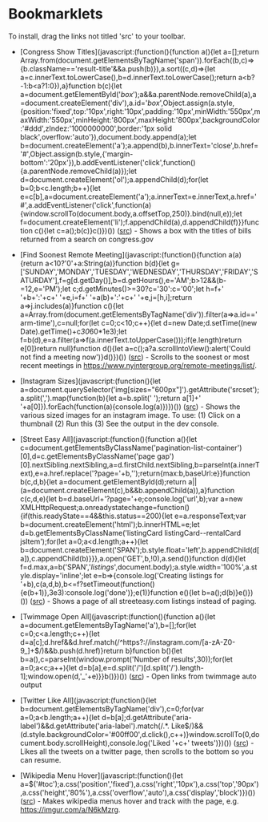 
# Bookmarklets

To install, drag the links not titled 'src' to your toolbar.


*	[Congress Show Titles](javascript:(function(){function a(){let a=[];return Array.from(document.getElementsByTagName('span')).forEach((b,c)=>{b.className=='result-title'&&a.push(b)}),a.sort((c,d)=>{let a=c.innerText.toLowerCase(),b=d.innerText.toLowerCase();return a<b?-1:b<a?1:0}),a}function b(c){let a=document.getElementById('_box_');a&&a.parentNode.removeChild(a),a=document.createElement('div'),a.id='_box_',Object.assign(a.style,{position:'fixed',top:'10px',right:'10px',padding:'10px',minWidth:'550px',maxWidth:'550px',minHeight:'800px',maxHeight:'800px',backgroundColor:'#ddd',zIndez:'1000000000',border:'1px solid black',overflow:'auto'}),document.body.append(a);let b=document.createElement('a');a.append(b),b.innerText='close',b.href='#',Object.assign(b.style,{'margin-bottom':'20px'}),b.addEventListener('click',function(){a.parentNode.removeChild(a)});let d=document.createElement('ol');a.appendChild(d);for(let b=0;b<c.length;b++){let e=c[b],a=document.createElement('a');a.innerText=e.innerText,a.href='#',a.addEventListener('click',function(a){window.scrollTo(document.body,a.offsetTop,250)}.bind(null,e));let f=document.createElement('li');f.appendChild(a),d.appendChild(f)}}function c(){let c=a();b(c)}c()})()) ([src](https://github.com/spudtrooper/bookmarklets/blob/main/js/congress-show-titles.js)) - Shows a box with the titles of bills returned from a search on congress.gov

*	[Find Soonest Remote Meeting](javascript:(function(){function a(a){return a<10?'0'+a:String(a)}function b(d){let g=['SUNDAY','MONDAY','TUESDAY','WEDNESDAY','THURSDAY','FRIDAY','SATURDAY'],f=g[d.getDay()],b=d.getHours(),e='AM';b>12&&(b-=12,e='PM');let c;d.getMinutes()>=30?c='30':c='00';let h=f+' '+b+':'+c+' '+e,i=f+' '+a(b)+':'+c+' '+e,j=[h,i];return a=>j.includes(a)}function c(){let a=Array.from(document.getElementsByTagName('div')).filter(a=>a.id=='arm-time'),c=null;for(let c=0;c<10;c++){let d=new Date;d.setTime((new Date).getTime()+c*30*60*1e3);let f=b(d),e=a.filter(a=>f(a.innerText.toUpperCase()));if(e.length)return e[0]}return null}function d(){let a=c();a?a.scrollIntoView():alert('Could not find a meeting now')}d()})()) ([src](https://github.com/spudtrooper/bookmarklets/blob/main/js/recent-remote-meetings.js)) - Scrolls to the soonest or most recent meetings in https://www.nyintergroup.org/remote-meetings/list/.

*	[Instagram Sizes](javascript:(function(){let a=document.querySelector('img[sizes="600px"]').getAttribute('srcset');a.split(',').map(function(b){let a=b.split(' ');return a[1]+' '+a[0]}).forEach(function(a){console.log(a)})})()) ([src](https://github.com/spudtrooper/bookmarklets/blob/main/js/instagram-sizes.js)) - Shows the various sized images for an instagram image. To use: (1) Click on a thumbnail (2) Run this (3) See the output in the dev console.

*	[Street Easy All](javascript:(function(){function a(){let c=document.getElementsByClassName('pagination-list-container')[0],d=c.getElementsByClassName('page gap')[0].nextSibling.nextSibling,a=d.firstChild.nextSibling,b=parseInt(a.innerText),e=a.href.replace('?page='+b,'');return{max:b,baseUrl:e}}function b(c,d,b){let a=document.getElementById(d);return a||(a=document.createElement(c),b&&b.appendChild(a)),a}function c(c,d,e){let b=d.baseUrl+'?page='+e;console.log('url',b);var a=new XMLHttpRequest;a.onreadystatechange=function(){if(this.readyState==4&&this.status==200){let e=a.responseText;var b=document.createElement('html');b.innerHTML=e;let d=b.getElementsByClassName('listingCard listingCard--rentalCard jsItem');for(let a=0;a<d.length;a++){let b=document.createElement('SPAN');b.style.float='left',b.appendChild(d[a]),c.appendChild(b)}}},a.open('GET',b,!0),a.send()}function d(d){let f=d.max,a=b('SPAN','_listings_',document.body);a.style.width='100%',a.style.display='inline';let e=b=>{console.log('Creating listings for '+b),c(a,d,b),b<=f?setTimeout(function(){e(b+1)},3e3):console.log('done')};e(1)}function e(){let b=a();d(b)}e()})()) ([src](https://github.com/spudtrooper/bookmarklets/blob/main/js/streeteasy-all.js)) - Shows a page of all streeteasy.com listings instead of paging.

*	[Twimmage Open All](javascript:(function(){function a(){let a=document.getElementsByTagName('a'),b=[];for(let c=0;c<a.length;c++){let d=a[c];d.href&&d.href.match(/^https?:\/\/instagram.com\/[a-zA-Z0-9_]+$/)&&b.push(d.href)}return b}function b(){let b=a(),c=parseInt(window.prompt('Number of results',30));for(let a=0;a<c;a++){let d=b[a],e=d.split('/')[d.split('/').length-1];window.open(d,'_'+e)}}b()})()) ([src](https://github.com/spudtrooper/bookmarklets/blob/main/js/open-all-twimmage.js)) - Open links from twimmage auto output

*	[Twitter Like All](javascript:(function(){let b=document.getElementsByTagName('div'),c=0;for(var a=0;a<b.length;a++){let d=b[a];d.getAttribute('aria-label')&&d.getAttribute('aria-label').match(/.*\. Like$/)&&(d.style.backgroundColor='#00ff00',d.click(),c++)}window.scrollTo(0,document.body.scrollHeight),console.log('Liked '+c+' tweets')})()) ([src](https://github.com/spudtrooper/bookmarklets/blob/main/js/twitter-like-all.js)) - Likes all the tweets on a twitter page, then scrolls to the bottom so you can resume.

*	[Wikipedia Menu Hover](javascript:(function(){let a=$('#toc');a.css('position','fixed'),a.css('right','10px'),a.css('top','90px'),a.css('height','80%'),a.css('overflow','auto'),a.css('display','block')})()) ([src](https://github.com/spudtrooper/bookmarklets/blob/main/js/wikipedia-toc.js)) - Makes wikipedia menus hover and track with the page, e.g. https://imgur.com/a/N6kMzrg.

		